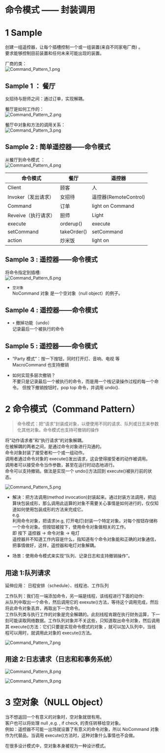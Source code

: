 # 命令模式 —— 封装调用

# 1 Sample

创建一组遥控器，让每个插槽控制一个或一组装置(来自不同家电厂商) 。  
要求能够控制目前装置和任何未来可能出现的装置。

厂商的类：  
![Command_Pattern_1.png](https://yingvickycao.github.io/img/Command_Pattern_1.png)

## Sample 1 ： 餐厅

女招待与厨师之间：通过订单，实现解耦。

餐厅是如何工作的：  
![Command_Pattern_2.png](https://yingvickycao.github.io/img/Command_Pattern_2.png)

餐厅中对象和方法的调用关系：  
![Command_Pattern_3.png](https://yingvickycao.github.io/img/Command_Pattern_3.png)

## Sample 2 : 简单遥控器——命令模式

从餐厅到命令模式 ：  
![Command_Pattern_4.png](https://yingvickycao.github.io/img/Command_Pattern_4.png)

| 命令模式            | 餐厅        | 遥控器                |
| ------------------- | ----------- | --------------------- |
| Client              | 顾客        | 人                    |
| Invoker（发出请求） | 女招待      | 遥控器(RemoteControl) |
| Command             | 订单        | light on Command      |
| Reveive（执行请求） | 厨师        | Light                 |
| execute             | orderup()   | execute               |
| setCommand          | takeOrder() | setCommand            |
| action              | 炒米饭      | light on              |

## Sample 3 : 遥控器——命令模式

将命令指定到插槽:  
![Command_Pattern_6.png](https://yingvickycao.github.io/img/Command_Pattern_6.png)

- `空对象`  
  NoCommand 对象 是一个空对象（null object）的例子。

## Sample 4 : 遥控器——命令模式

- `+` 撤掉功能（undo）  
  记录最后一个被执行的命令

## Sample 5 : 遥控器——命令模式

- “Party 模式”：按一下按钮，同时打开灯、音响、电视 等  
  MacroCommand 也支持撤销

* 如何实现多层次撤销？  
  不要只是记录最后一个被执行的命令，而是用一个栈记录操作过程的每一个命令。 但按下撤销按钮时，pop top 命令，并调用 undo().

<h1 id="Command_Pattern">2 命令模式（Command Pattern）</h1>

> 命令模式：把“请求”封装成对象，以便使用不同的请求、队列或日志来参数化其他对象。命令模式也支持可撤销的操作

将“动作请求者”和“执行请求“的对象解耦。  
 在被解耦的两者之间，是通过命令对象进行沟通的。  
 命令对象封装了接受者和一个或一组动作。  
 调用者通过命令对象的 execute()发出请求，这会使得接受者的动作被调用。  
 调用者可以接受命令当作参数，甚至在运行时动态地进行。  
 命令可以支持撤销。做法是实现一个 undo()方法回到 execute()被执行前的状态。

![Command_Pattern_5.png](https://yingvickycao.github.io/img/Command_Pattern_5.png)

- 解决：把方法调用(method invocation)封装起来。通过封装方法调用，把运算块包装成形，那么调用此运算的对象不需要关心事情是如何进行的，仅仅知道如何使用包装成形的方法来完成它。  
  e.g.  
  利用命令对象，把请求(e.g, 打开电灯)封装一个特定对象。对每个按钮存储称一个命令对象。但按钮被按下，使用命令对象做相关的工作。  
  即 按下 遥控器 -> 命令对象 -> 电灯  
  遥控器并不知道工作内容是什么，指知道有个命令对象能和正确的对象通信，把事情做好，这样，遥控器和电灯对象解耦。

- 场景：使用命令模式来实现“队列、记录日志和支持撤销操作”。

## 用途 1:队列请求

延伸应用： 日程安排（schedule）、线程池、工作队列

工作队列：我们在一端添加命令，另一端是线程，该线程进行下面的动作:  
从队列中取出一个命令，然后调用它的 exexute()方法，等待这个调用完成，然后将此命令对象丢弃，再取出下一次命令。  
工作队列类与执行工作的对象是完全解耦的。此刻线程肯跟在执行财务运算，下一刻可能读取网络数据。工作队列对象并不关这些，只知道取出命令对象，然后调用其 execute()方法：它们只要是实现命令模式的对象 ，就可以加入队列中，当线程可以用时，就调用此对象的 execute()方法。

![Command_Pattern_7.png](https://yingvickycao.github.io/img/Command_Pattern_7.png)

## 用途 2:日志请求（日志和和事务系统）

![Command_Pattern_8.png](https://yingvickycao.github.io/img/Command_Pattern_8.png)

![Command_Pattern_9.png](https://yingvickycao.github.io/img/Command_Pattern_9.png)

<h1 id="NULL_Object">3 空对象（NULL Object）</h1>

当不想返回一个有意义的对象时，空对象就很有用。  
客户也可以将处理 null ,e.g. , if check, 的责任转移给空对象。  
例如：遥控器不可能一出场就设置了有意义的命令对象，所以 NoCommand 对象作为代替品，当调用 execute()方法时，这种对象什么事情也不会做。

在很多设计模式中，空对象本身被视为一种设计模式。
